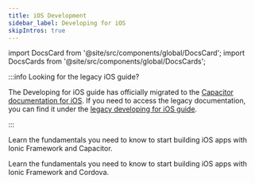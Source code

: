 ```yaml
---
title: iOS Development
sidebar_label: Developing for iOS
skipIntros: true
---
```


<head>
  <title>iOS App Development Guide: Xcode Setup to Build and Run iOS Apps</title>
  <meta
    name="description"
    content="Ionic's iOS development guide covers how to build and run Ionic apps on iOS simulators and devices. iOS apps can only be developed on macOS with Xcode setup."
  />
</head>

import DocsCard from '@site/src/components/global/DocsCard';
import DocsCards from '@site/src/components/global/DocsCards';

:::info Looking for the legacy iOS guide?

The Developing for iOS guide has officially migrated to the [Capacitor documentation for iOS](https://capacitorjs.com/docs/ios). If you need to access the legacy documentation, you can find it under the [legacy developing for iOS guide](https://ionic-docs-o31kiyk8l-ionic1.vercel.app/docs/v6/developing/ios).

:::

<DocsCards>
  <DocsCard
    header="Developing for iOS with Capacitor (Recommended)"
    href="https://capacitorjs.com/docs/ios"
    icon="/ionic/icons/capacitor-logo.svg"
  >
    <p>Learn the fundamentals you need to know to start building iOS apps with Ionic Framework and Capacitor.</p>
  </DocsCard>
  <DocsCard
    header="Developing for iOS with Cordova (Legacy)"
    href="https://ionic-docs-o31kiyk8l-ionic1.vercel.app/docs/v6/developing/ios"
    icon="/ionic/icons/native-cordova-bot.png"
  >
    <p>Learn the fundamentals you need to know to start building iOS apps with Ionic Framework and Cordova.</p>
  </DocsCard>
</DocsCards>
